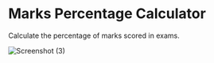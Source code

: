 # Marks Percentage Calculator
 Calculate the percentage of marks scored in exams.
 
 ![Screenshot (3)](https://user-images.githubusercontent.com/42038709/96848021-8038d400-1471-11eb-97cd-7a4760d2d826.png)

